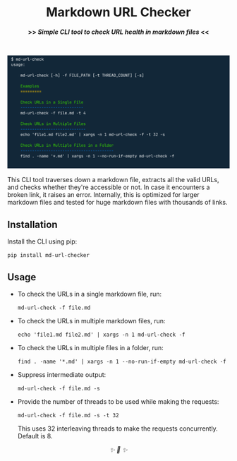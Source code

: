 <div align="center">

<h1>Markdown URL Checker</h1>
<strong>>> <i>Simple CLI tool to check URL health in markdown files</i> <<</strong>

&nbsp;

![img](./art/logo.png)

</div>


This CLI tool traverses down a markdown file, extracts all the valid URLs, and checks whether they're accessible or not. In case it encounters a broken link, it raises an error. Internally, this is optimized for larger markdown files and tested for huge markdown files with thousands of links.

## Installation

Install the CLI using pip:

```
pip install md-url-checker
```


## Usage

* To check the URLs in a single markdown file, run:

    ```
    md-url-check -f file.md
    ```

* To check the URLs in multiple markdown files, run:

    ```
    echo 'file1.md file2.md' | xargs -n 1 md-url-check -f
    ```

* To check the URLs in multiple files in a folder, run:

    ```
    find . -name '*.md' | xargs -n 1 --no-run-if-empty md-url-check -f
    ```

* Suppress intermediate output:

    ```
    md-url-check -f file.md -s
    ```

* Provide the number of threads to be used while making the requests:

    ```
    md-url-check -f file.md -s -t 32
    ```

    This uses 32 interleaving threads to make the requests concurrently. Default is 8.


<div align="center">
<i> ✨ 🍰 ✨ </i>
</div>
